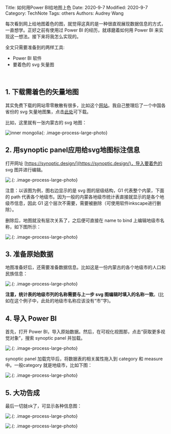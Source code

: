 Title: 如何用Power BI给地图上色
Date: 2020-9-7
Modified: 2020-9-7
Category: TechNote
Tags: others
Authors: Audrey Wang

每次看到网上给地图着色的图，就觉得这真的是一种很直观展现数据信息的方式，一直想学。正好之前有使用过 Power BI 的经历，就琢磨着如何用 Power BI 来实现这一想法。接下来将我怎么实现的。

全文只需要准备到的两样工具:

- Power BI 软件
- 要着色的 svg 矢量图

<br />

## 1. 下载需着色的矢量地图

其实免费下载的网站零零散散有很多，比如这个[网站](http://datav.aliyun.com/tools/atlas)。我自己整理后了一个中国各省份的 svg 矢量地图集，点击[此处]({attach}/downloads/svg_maps.zip)可下载。

比如，这里就有一张内蒙古的 svg 地图：

![inner mongolia]({static}/pictures/color_map/1.png){: .image-process-large-photo}

## 2. 用synoptic panel应用给svg地图标注信息

打开网址 [https://synoptic.design/](https://synoptic.design/)，导入要着色的 svg 图并进行编辑。

![.]({static}/pictures/color_map/2.png){: .image-process-large-photo}

注意：以该图为例，图右边显示的是 svg 图的层级结构，G1 代表整个内蒙，下面的 path 代表各个地级市。因为一般的内蒙各地级市统计表直接就显示的是各个地级市信息，因此 G1 这个层次不需要，需要被删除（可使用软件inkscape进行删除）。

删除后，地图就没有层次关系了，之后便可直接在 name to bind 上编辑地级市名称，如下图所示：

![.]({static}/pictures/color_map/3.png){: .image-process-large-photo}

## 3. 准备原始数据

地图准备好后，还需要准备数据信息。比如这是一份内蒙古的各个地级市的人口和民族信息：

![.]({static}/pictures/color_map/4.png){: .image-process-large-photo}

**注意，统计表的地级市列的名称需要与上一步 svg 图编辑时填入的名称一致**。(比如在这个例子中，此处的地级市名称应该没有“市”字)。

## 4. 导入 Power BI

首先，打开 Power BI，导入原始数据。然后，在可视化视图那，点击“获取更多视觉对象”，搜索 synoptic panel 并加载。

![.]({static}/pictures/color_map/5.png){: .image-process-large-photo}

synoptic panel 加载完毕后，将数据表的相关属性拖入到 category 和 measure 中。一般category 就是地级市，比如下图：

![.]({static}/pictures/color_map/6.png){: .image-process-large-photo}

## 5. 大功告成

最后一切就ok了，可显示各种信息图：

![.]({static}/pictures/color_map/7.png){: .image-process-large-photo}

![.]({static}/pictures/color_map/8.png){: .image-process-large-photo}